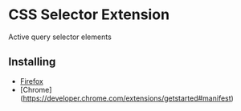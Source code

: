# CSS Selector Extension

Active query selector elements


## Installing 

* [Firefox](https://developer.mozilla.org/en-US/Add-ons/WebExtensions/Your_first_WebExtension#Installing)
* [Chrome]
(https://developer.chrome.com/extensions/getstarted#manifest)